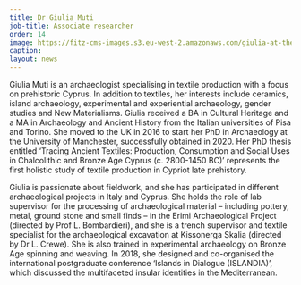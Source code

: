 ```yaml
---
title: Dr Giulia Muti
job-title: Associate researcher
order: 14
image: https://fitz-cms-images.s3.eu-west-2.amazonaws.com/giulia-at-the-pella-museum.jpg
caption:
layout: news
---
```

Giulia Muti is an archaeologist specialising in textile production with a focus on prehistoric Cyprus. In addition to textiles, her interests include ceramics, island archaeology, experimental and experiential archaeology, gender studies and New Materialisms. Giulia received a BA in Cultural Heritage and a MA in Archaeology and Ancient History from the Italian universities of Pisa and Torino. She moved to the UK in 2016 to start her PhD in Archaeology at the University of Manchester, successfully obtained in 2020. Her PhD thesis entitled ‘Tracing Ancient Textiles: Production, Consumption and Social Uses in Chalcolithic and Bronze Age Cyprus (c. 2800-1450 BC)’ represents the first holistic study of textile production in Cypriot late prehistory.

Giulia is passionate about fieldwork, and she has participated in different archaeological projects in Italy and Cyprus. She holds the role of lab supervisor for the processing of archaeological material – including pottery, metal, ground stone and small finds – in the Erimi Archaeological Project (directed by Prof L. Bombardieri), and she is a trench supervisor and textile specialist for the archaeological excavation at Kissonerga Skalia (directed by Dr L. Crewe). She is also trained in experimental archaeology on Bronze Age spinning and weaving. In 2018, she designed and co-organised the international postgraduate conference ‘Islands in Dialogue (ISLANDIA)’, which discussed the multifaceted insular identities in the Mediterranean.

